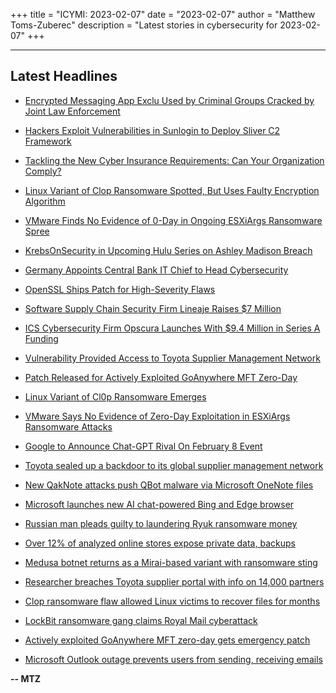 +++
title = "ICYMI: 2023-02-07"
date = "2023-02-07"
author = "Matthew Toms-Zuberec"
description = "Latest stories in cybersecurity for 2023-02-07"
+++

---------------------------------------------------------------------------
## Latest Headlines
- [Encrypted Messaging App Exclu Used by Criminal Groups Cracked by Joint Law Enforcement](https://thehackernews.com/2023/02/encrypted-messaging-app-exclu-used-by.html)

- [Hackers Exploit Vulnerabilities in Sunlogin to Deploy Sliver C2 Framework](https://thehackernews.com/2023/02/hackers-exploit-vulnerabilities-in.html)

- [Tackling the New Cyber Insurance Requirements: Can Your Organization Comply?](https://thehackernews.com/2023/02/tackling-new-cyber-insurance.html)

- [Linux Variant of Clop Ransomware Spotted, But Uses Faulty Encryption Algorithm](https://thehackernews.com/2023/02/linux-variant-of-clop-ransomware.html)

- [VMware Finds No Evidence of 0-Day in Ongoing ESXiArgs Ransomware Spree](https://thehackernews.com/2023/02/vmware-finds-no-evidence-of-0-day-flaw.html)

- [KrebsOnSecurity in Upcoming Hulu Series on Ashley Madison Breach](https://krebsonsecurity.com/2023/02/krebsonsecurity-in-upcoming-hulu-series-on-ashley-madison-breach/)

- [Germany Appoints Central Bank IT Chief to Head Cybersecurity](https://www.securityweek.com/germany-appoints-central-bank-it-chief-to-head-cybersecurity/)

- [OpenSSL Ships Patch for High-Severity Flaws](https://www.securityweek.com/openssl-ships-patch-for-high-severity-flaws/)

- [Software Supply Chain Security Firm Lineaje Raises $7 Million](https://www.securityweek.com/software-supply-chain-security-firm-lineaje-raises-7-million/)

- [ICS Cybersecurity Firm Opscura Launches With $9.4 Million in Series A Funding](https://www.securityweek.com/ics-cybersecurity-firm-opscura-launches-with-9-4-million-in-series-a-funding/)

- [Vulnerability Provided Access to Toyota Supplier Management Network](https://www.securityweek.com/vulnerability-provided-access-to-toyota-supplier-management-network/)

- [Patch Released for Actively Exploited GoAnywhere MFT Zero-Day](https://www.securityweek.com/patch-released-for-actively-exploited-goanywhere-mft-zero-day/)

- [Linux Variant of Cl0p Ransomware Emerges](https://www.securityweek.com/linux-variant-of-cl0p-ransomware-emerges/)

- [VMware Says No Evidence of Zero-Day Exploitation in ESXiArgs Ransomware Attacks](https://www.securityweek.com/vmware-says-no-evidence-of-zero-day-exploitation-in-esxiargs-ransomware-attacks/)

- [Google to Announce Chat-GPT Rival On February 8 Event](https://cybersecuritynews.com/google-chat-gpt-rival/)

- [Toyota sealed up a backdoor to its global supplier management network](https://portswigger.net/daily-swig/toyota-sealed-up-a-backdoor-to-its-global-supplier-management-network)

- [New QakNote attacks push QBot malware via Microsoft OneNote files](https://www.bleepingcomputer.com/news/security/new-qaknote-attacks-push-qbot-malware-via-microsoft-onenote-files/)

- [Microsoft launches new AI chat-powered Bing and Edge browser](https://www.bleepingcomputer.com/news/microsoft/microsoft-launches-new-ai-chat-powered-bing-and-edge-browser/)

- [Russian man pleads guilty to laundering Ryuk ransomware money](https://www.bleepingcomputer.com/news/security/russian-man-pleads-guilty-to-laundering-ryuk-ransomware-money/)

- [Over 12% of analyzed online stores expose private data, backups](https://www.bleepingcomputer.com/news/security/over-12-percent-of-analyzed-online-stores-expose-private-data-backups/)

- [Medusa botnet returns as a Mirai-based variant with ransomware sting](https://www.bleepingcomputer.com/news/security/medusa-botnet-returns-as-a-mirai-based-variant-with-ransomware-sting/)

- [Researcher breaches Toyota supplier portal with info on 14,000 partners](https://www.bleepingcomputer.com/news/security/researcher-breaches-toyota-supplier-portal-with-info-on-14-000-partners/)

- [Clop ransomware flaw allowed Linux victims to recover files for months](https://www.bleepingcomputer.com/news/security/clop-ransomware-flaw-allowed-linux-victims-to-recover-files-for-months/)

- [LockBit ransomware gang claims Royal Mail cyberattack](https://www.bleepingcomputer.com/news/security/lockbit-ransomware-gang-claims-royal-mail-cyberattack/)

- [Actively exploited GoAnywhere MFT zero-day gets emergency patch](https://www.bleepingcomputer.com/news/security/actively-exploited-goanywhere-mft-zero-day-gets-emergency-patch/)

- [Microsoft Outlook outage prevents users from sending, receiving emails](https://www.bleepingcomputer.com/news/microsoft/microsoft-outlook-outage-prevents-users-from-sending-receiving-emails/)

**-- MTZ**